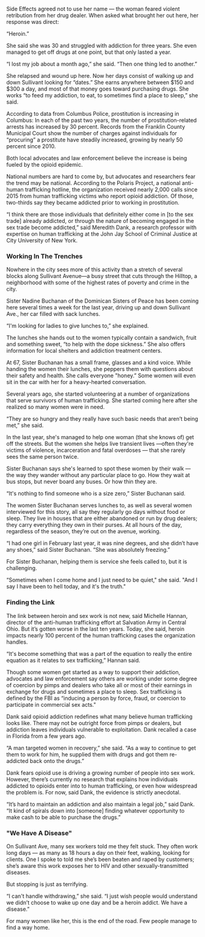 Side Effects agreed not to use her name — the woman feared violent retribution from her drug dealer. When asked what brought her out here, her response was direct:

“Heroin.”

She said she was 30 and struggled with addiction for three years. She even managed to get off drugs at one point, but that only lasted a year.

“I lost my job about a month ago,” she said. “Then one thing led to another.”

She relapsed and wound up here. Now her days consist of walking up and down Sullivant looking for “dates.” She earns anywhere between $150 and $300 a day, and most of that money goes toward purchasing drugs. She works “to feed my addiction, to eat, to sometimes find a place to sleep,” she said. 

According to data from Columbus Police, prostitution is increasing in Columbus: In each of the past two years, the number of prostitution-related arrests has increased by 30 percent. Records from the Franklin County Municipal Court show the number of charges against individuals for “procuring” a prostitute have steadily increased, growing by nearly 50 percent since 2010.

Both local advocates and law enforcement believe the increase is being fueled by the opioid epidemic.

National numbers are hard to come by, but advocates and researchers fear the trend may be national. According to the Polaris Project, a national anti-human trafficking hotline, the organization received nearly 2,000 calls since 2015 from human trafficking victims who report opioid addiction. Of those, two-thirds say they became addicted prior to working in prostitution.

“I think there are those individuals that definitely either come in [to the sex trade] already addicted, or through the nature of becoming engaged in the sex trade become addicted,” said Meredith Dank, a research professor with expertise on human trafficking at the John Jay School of Criminal Justice at City University of New York.

### Working In The Trenches

Nowhere in the city sees more of this activity than a stretch of several blocks along Sullivant Avenue—a busy street that cuts through the Hilltop, a neighborhood with some of the highest rates of poverty and crime in the city.

Sister Nadine Buchanan of the Dominican Sisters of Peace has been coming here several times a week for the last year, driving up and down Sullivant Ave., her car filled with sack lunches.

“I'm looking for ladies to give lunches to,” she explained.

The lunches she hands out to the women typically contain a sandwich, fruit and something sweet, “to help with the dope sickness.” She also offers information for local shelters and addiction treatment centers.

At 67, Sister Buchanan has a small frame, glasses and a kind voice. While handing the women their lunches, she peppers them with questions about their safety and health. She calls everyone "honey.” Some women will even sit in the car with her for a heavy-hearted conversation.

Several years ago, she started volunteering at a number of organizations that serve survivors of human trafficking. She started coming here after she realized so many women were in need.   

“They are so hungry and they really have such basic needs that aren’t being met,” she said.

In the last year, she's managed to help one woman (that she knows of) get off the streets. But the women she helps live transient lives —often they're victims of violence, incarceration and fatal overdoses — that she rarely sees the same person twice.

Sister Buchanan says she's learned to spot these women by their walk — the way they wander without any particular place to go. How they wait at bus stops, but never board any buses. Or how thin they are.

“It's nothing to find someone who is a size zero,” Sister Buchanan said.

The women Sister Buchanan serves lunches to, as well as several women interviewed for this story, all say they regularly go days without food or sleep. They live in houses that are either abandoned or run by drug dealers; they carry everything they own in their purses. At all hours of the day, regardless of the season, they’re out on the avenue, working.

“I had one girl in February last year, it was nine degrees, and she didn’t have any shoes,” said Sister Buchanan. “She was absolutely freezing.”

For Sister Buchanan, helping them is service she feels called to, but it is challenging. 

“Sometimes when I come home and I just need to be quiet," she said. "And I say I have been to hell today, and it's the truth."

### Finding the Link

The link between heroin and sex work is not new, said Michelle Hannan, director of the anti-human trafficking effort at Salvation Army in Central Ohio. But it’s gotten worse in the last ten years. Today, she said, heroin impacts nearly 100 percent of the human trafficking cases the organization handles. 

“It's become something that was a part of the equation to really the entire equation as it relates to sex trafficking,” Hannan said.

Though some women get started as a way to support their addiction, advocates and law enforcement say others are working under some degree of coercion by pimps and dealers who take all or most of their earnings in exchange for drugs and sometimes a place to sleep. Sex trafficking is defined by the FBI as “inducing a person by force, fraud, or coercion to participate in commercial sex acts."

Dank said opioid addiction redefines what many believe human trafficking looks like. There may not be outright force from pimps or dealers, but addiction leaves individuals vulnerable to exploitation. Dank recalled a case in Florida from a few years ago.

“A man targeted women in recovery,” she said. “As a way to continue to get them to work for him, he supplied them with drugs and got them re-addicted back onto the drugs.”  

Dank fears opioid use is driving a growing number of people into sex work. However, there’s currently no research that explains how individuals addicted to opioids enter into to human trafficking, or even how widespread the problem is. For now, said Dank, the evidence is strictly anecdotal. 

“It’s hard to maintain an addiction and also maintain a legal job,” said Dank. “It kind of spirals down into [someone] finding whatever opportunity to make cash to be able to purchase the drugs.” 

### "We Have A Disease"

On Sullivant Ave, many sex workers told me they felt stuck. They often work long days — as many as 18 hours a day on their feet, walking, looking for clients. One I spoke to told me she’s been beaten and raped by customers; she’s aware this work exposes her to HIV and other sexually-transmitted diseases.

But stopping is just as terrifying.

“I can't handle withdrawing,” she said. “I just wish people would understand we didn’t choose to wake up one day and be a heroin addict. We have a disease.”

For many women like her, this is the end of the road. Few people manage to find a way home.